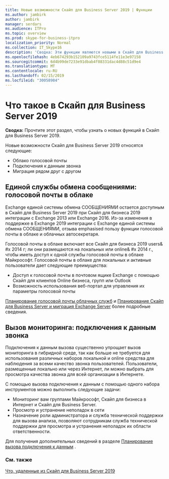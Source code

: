 ```yaml
---
title: Новые возможности Скайп для Business Server 2019 | Функции
ms.author: jambirk
author: jambirk
manager: serdars
ms.audience: ITPro
ms.topic: overview
ms.prod: skype-for-business-itpro
localization_priority: Normal
ms.collection: IT_Skype16
description: 'Сводка: Эти функции являются новыми в Скайп для Business Server 2019.'
ms.openlocfilehash: 4eb674293b152109a9743fce5114fe11e3e97158
ms.sourcegitcommit: 6d4b99de7233e91dbab4f08331dac4d88c51d9e4
ms.translationtype: MT
ms.contentlocale: ru-RU
ms.lasthandoff: 02/15/2019
ms.locfileid: "30058984"
---
```

# <a name="whats-in-skype-for-business-server-2019"></a>Что такое в Скайп для Business Server 2019

**Сводка:** Прочтите этот раздел, чтобы узнать о новых функций в Скайп для Business Server 2019.  

Новые возможности Скайп для Business Server 2019 относятся следующие:
  
- Облако голосовой почты  
- Подключения к данным звонка
- Миграция рядом друг с другом

## <a name="unified-messaging-services-cloud-voicemail"></a>Единой службы обмена сообщениями: голосовой почты в облаке

Exchange единой системы обмена СООБЩЕНИЯМИ остается доступным в Скайп для Business Server 2019 при Скайп для бизнеса 2019 интеграции с Exchange 2013 или Exchange 2016. Из-за изменения в поддержке в Exchange 2019 интеграции с Exchange единой системы обмена СООБЩЕНИЯМИ, отзыва emphasised пользу функции голосовой почты в облаке и облачных автосекретаря.  

Голосовой почты в облаке включает все Скайп для бизнеса 2019 users& #x 2014 г; ли они размещаются на локальных или online& #x 2014 г., чтобы иметь доступ к одной службы голосовой почты в облаке Майкрософт. Голосовой почты в облаке для локальных и активные пользователи дает следующие преимущества:

- Доступ к голосовой почты в почтовом ящике Exchange с помощью Скайп для клиентов Online бизнеса, групп или Outlook
- Возможность использования веб-портал для управления их параметры голосовой почты

[Планирование голосовой почты облачных служб](../sfbhybrid/hybrid/plan-cloud-voicemail.md) и [Планирование Скайп для Business Server и миграция Exchange Server](../sfbhybrid/hybrid/plan-um-migration.md) более подробные сведения.
  
## <a name="call-monitoring-call-data-connector"></a>Вызов мониторинга: подключения к данным звонка

Подключения к данным вызова существенно упрощает вызов мониторинга в гибридной среде, так как больше не требуется для использования различных наборов локальной и online средства для наблюдения за всеми качество звонка пользователей.  Пользователи, размещенные локально или через Интернет, ли можно выбрать для просмотра качества звонка для всей организации в Интернете.

С помощью вызова подключения к данным с помощью одного набора инструментов можно выполнить следующие задачи:

- Мониторинг вам группами Майкрософт, Скайп для бизнеса в Интернет и Скайп для Business Server.
- Просмотр и устранение неполадок в сети
- Назначение роли администратора и служба технической поддержки для вызова анализа, позволяют сотрудникам служба технической поддержки для просмотра и устранения неполадок их области ответственности.

Для получения дополнительных сведений в разделе [Планирование вызова подключения к данным](../sfbhybrid/hybrid/plan-call-data-connector.md) .

### <a name="see-also"></a>См. также

[Что, удаленные из Скайп для Business Server 2019](deprecated.md)